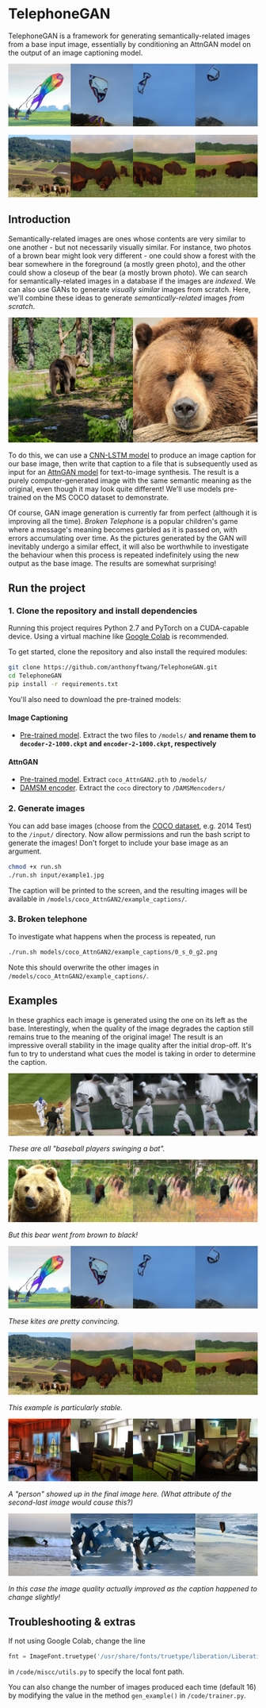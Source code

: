 # TelephoneGAN

TelephoneGAN is a framework for generating semantically-related images from a base input image, essentially by conditioning an AttnGAN model on the output of an image captioning model.

![kite](assets/kite.png)

![cow](assets/cow.png)

## Introduction

Semantically-related images are ones whose contents are very similar to one another - but not necessarily visually similar. For instance, two photos of a brown bear might look very different - one could show a forest with the bear somewhere in the foreground (a mostly green photo), and the other could show a closeup of the bear (a mostly brown photo). We can search for semantically-related images in a database if the images are *indexed*. We can also use GANs to generate *visually similar* images from scratch. Here, we'll combine these ideas to generate *semantically-related* images *from scratch*.

![bear-comparison](assets/bear-comparison.png)

To do this, we can use a [CNN-LSTM model](https://github.com/yunjey/pytorch-tutorial/tree/master/tutorials/03-advanced/image_captioning) to produce an image caption for our base image, then write that caption to a file that is subsequently used as input for an [AttnGAN model](https://github.com/taoxugit/AttnGAN) for text-to-image synthesis. The result is a purely computer-generated image with the same semantic meaning as the original, even though it may look quite different! We'll use models pre-trained on the MS COCO dataset to demonstrate.

Of course, GAN image generation is currently far from perfect (although it is improving all the time). *Broken Telephone* is a popular children's game where a message's meaning becomes garbled as it is passed on, with errors accumulating over time. As the pictures generated by the GAN will inevitably undergo a similar effect, it will also be worthwhile to investigate the behaviour when this process is repeated indefinitely using the new output as the base image. The results are somewhat surprising!

## Run the project

### 1. Clone the repository and install dependencies

Running this project requires Python 2.7 and PyTorch on a CUDA-capable device. Using a virtual machine like [Google Colab](https://colab.research.google.com/notebooks/welcome.ipynb) is recommended.

To get started, clone the repository and also install the required modules:

```bash
git clone https://github.com/anthonyftwang/TelephoneGAN.git
cd TelephoneGAN
pip install -r requirements.txt
```

You'll also need to download the pre-trained models:

#### Image Captioning

- [Pre-trained model](https://www.dropbox.com/s/ne0ixz5d58ccbbz/pretrained_model.zip). Extract the two files to `/models/` **and rename them to `decoder-2-1000.ckpt` and `encoder-2-1000.ckpt`, respectively**

#### AttnGAN

- [Pre-trained model](https://drive.google.com/file/d/1i9Xkg9nU74RAvkcqKE-rJYhjvzKAMnCi/view). Extract `coco_AttnGAN2.pth` to `/models/`
- [DAMSM encoder](https://drive.google.com/file/d/1zIrXCE9F6yfbEJIbNP5-YrEe2pZcPSGJ/view). Extract the `coco` directory to `/DAMSMencoders/`

### 2. Generate images

You can add base images (choose from the [COCO dataset](http://cocodataset.org/#download), e.g. 2014 Test) to the `/input/` directory. Now allow permissions and run the bash script to generate the images! Don't forget to include your base image as an argument.

```bash
chmod +x run.sh
./run.sh input/example1.jpg
```

The caption will be printed to the screen, and the resulting images will be available in `/models/coco_AttnGAN2/example_captions/`.

### 3. Broken telephone

To investigate what happens when the process is repeated, run

```bash
./run.sh models/coco_AttnGAN2/example_captions/0_s_0_g2.png
```

Note this should overwrite the other images in `/models/coco_AttnGAN2/example_captions/`.

## Examples

In these graphics each image is generated using the one on its left as the base. Interestingly, when the quality of the image degrades the caption still remains true to the meaning of the original image! The result is an impressive overall stability in the image quality after the initial drop-off. It's fun to try to understand what cues the model is taking in order to determine the caption.

![baseball](assets/baseball.png)

*These are all "baseball players swinging a bat".*

![bear](assets/bear.png)

*But this bear went from brown to black!*

![kite](assets/kite.png)

*These kites are pretty convincing.*

![cow](assets/cow.png)

*This example is particularly stable.*

![room](assets/room.png)

*A "person" showed up in the final image here. (What attribute of the second-last image would cause this?)*

![surf](assets/surf.png)

*In this case the image quality actually improved as the caption happened to change slightly!*

## Troubleshooting & extras

If not using Google Colab, change the line

```python
fnt = ImageFont.truetype('/usr/share/fonts/truetype/liberation/LiberationMono-Regular.ttf', 50)
```

in `/code/miscc/utils.py` to specify the local font path.

You can also change the number of images produced each time (default 16) by modifying the value in the method `gen_example()` in `/code/trainer.py`.
